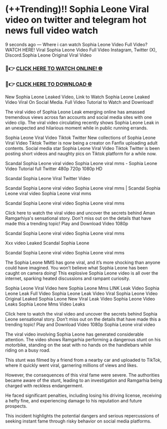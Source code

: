 # (++Trending)!! Sophia Leone Viral video on twitter and telegram hot news full video watch

9 seconds ago — Where i can watch Sophia Leone Video Full Video? WATCH HERE! Viral Sophia Leone Video Full Video Instagram, Twitter (X), Discord.Sophia Leone Original Viral Video

### 🔴👉 [CLICK HERE TO WATCH ONLINE! 🌐](https://nioki.today/viral-leaked-video-watch-free-online/)

### 🔴👉 [CLICK HERE TO DOWNLOAD 🌐](https://nioki.today/viral-leaked-video-watch-free-online/)

New Sophia Leone Leaked Video, Link to Watch Sophia Leone Leaked Video Viral On Social Media. Full Video Tutorial to Watch and Download!

The viral video of Sophia Leone Leak emerging online has amassed tremendous views across fan accounts and social media sites with one video clip. The viral video circulating recently shows Sophia Leone Leak in an unexpected and hilarious moment while in public running errands.

Sophia Leone Viral Video Tiktok Twitter New collections of Sophia Leone Viral Video Tiktok Twitter is now being a creator on Fanfix uploading adult contents. Social media star Sophia Leone Viral Video Tiktok Twitter is been posting short videos and naughty pics on Tiktok platform for a while now.

Scandal Sophia Leone viral video Sophia Leone viral mms - Sophia Leone Video Tutorial full Twitter 480p 720p 1080p HD

Scandal Sophia Leone Viral Twitter Video

Scandal Sophia Leone viral video Sophia Leone viral mms | Scandal Sophia Leone viral video Sophia Leone viral mms

Scandal Sophia Leone viral video Sophia Leone viral mms

Click here to watch the viral video and uncover the secrets behind Aman Ramgarhiya's sensational story. Don't miss out on the details that have made this a trending topic! Play and Download Video 1080p

Scandal Sophia Leone viral video Sophia Leone viral mms

Xxx video Leaked Scandal Sophia Leone

Scandal Sophia Leone viral video Sophia Leone viral mms

The Sophia Leone MMS has gone viral, and it’s more shocking than anyone could have imagined. You won’t believe what Sophia Leone has been caught on camera doing! This explosive Sophia Leone video is all over the internet, sparking heated discussions and rampant curiosity.

Sophia Leone Viral Video here Sophia Leone Mms LINK Leak Video Sophia Leone Leak Full Video Sophia Leone Leak Video Viral Sophia Leone Video Original Leaked Sophia Leone New Viral Leak Video Sophia Leone Video Leaks Sophia Leone Mms Video Leaks

Click here to watch the viral video and uncover the secrets behind Sophia Leone sensational story. Don’t miss out on the details that have made this a trending topic! Play and Download Video 1080p Sophia Leone viral video

The viral video involving Sophia Leone has generated considerable attention. The video shows Ramgarhia performing a dangerous stunt on his motorbike, standing on the seat with no hands on the handlebars while riding on a busy road.

This stunt was filmed by a friend from a nearby car and uploaded to TikTok, where it quickly went viral, garnering millions of views and likes.

However, the consequences of this viral fame were severe. The authorities became aware of the stunt, leading to an investigation and Ramgarhia being charged with reckless endangerment.

He faced significant penalties, including losing his driving license, receiving a hefty fine, and experiencing damage to his reputation and future prospects.

This incident highlights the potential dangers and serious repercussions of seeking instant fame through risky behavior on social media platforms.
